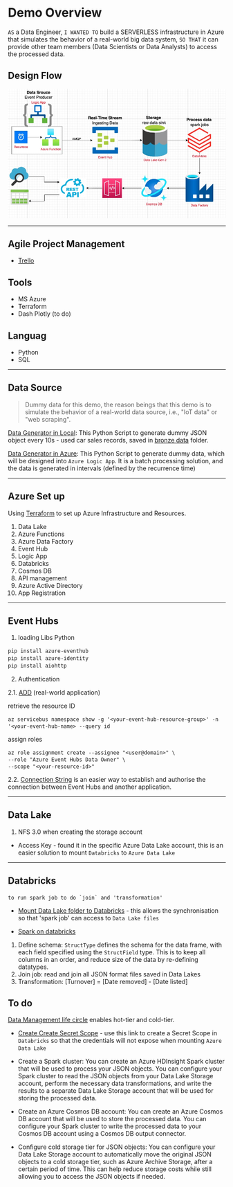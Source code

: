 # Demo Overview
`AS` a Data Engineer, `I WANTED TO` build a SERVERLESS infrastructure in Azure that simulates the behavior of a real-world big data system, `SO THAT` it can provide other team members (Data Scientists or Data Analysts) to access the processed data.

## Design Flow
![Design Flow](/Azure%20Demo%20Project%20Design.jpeg)

---
## Agile Project Management
* [Trello](https://trello.com/b/UCqOkRNO/de-demo)

## Tools
- MS Azure
- Terraform
- Dash Plotly (to do)

## Languag
- Python
- SQL

----

## Data Source
>Dummy data for this demo, the reason beings that this demo is to simulate the behavior of a real-world data source, i.e., "IoT data" or "web scraping".

[Data Generator in Local](Stream/datagenerator_10s.ipynb): This Python Script to generate dummy JSON object every 10s - used car sales records, saved in [bronze data](Stream/bronze%20data/) folder. 

[Data Generator in Azure](Stream/datagenerator_azure.ipynb): This Python Script to generate dummy data, which will be designed into `Azure Logic App`. It is a batch processing solution, and the data is generated in intervals (defined by the recurrence time)

---
## Azure Set up
Using [Terraform](./terraform/) to set up Azure Infrastructure and Resources.
1. Data Lake
2. Azure Functions
3. Azure Data Factory
4. Event Hub
5. Logic App
6. Databricks
7. Cosmos DB
8. API management
9. Azure Active Directory
10. App Registration

---
## Event Hubs

1. loading Libs Python
``` bash
pip install azure-eventhub
pip install azure-identity
pip install aiohttp
```

2. Authentication

2.1. [ADD](https://learn.microsoft.com/en-us/azure/event-hubs/event-hubs-python-get-started-send?tabs=passwordless%2Croles-azure-cli#tabpanel_1_passwordless) (real-world application)

retrieve the resource ID
```cli
az servicebus namespace show -g '<your-event-hub-resource-group>' -n '<your-event-hub-name> --query id
```
assign roles 
```cli
az role assignment create --assignee "<user@domain>" \
--role "Azure Event Hubs Data Owner" \
--scope "<your-resource-id>"
```

2.2. [Connection String](https://learn.microsoft.com/en-us/azure/event-hubs/event-hubs-python-get-started-send?tabs=connection-string%2Croles-azure-cli#tabpanel_1_connection-string) is an easier way to establish and authorise the connection between Event Hubs and another application.

---
## Data Lake 
1. NFS 3.0 when creating the storage account

- Access Key - found it in the specific Azure Data Lake account, this is an easier solution to mount `Databricks` to `Azure Data Lake`
---
## Databricks
    to run spark job to do `join` and 'transformation'
-  [Mount Data Lake folder to Databricks](Databricks/accesskey_mount.ipynb) - this allows the synchronisation so that 'spark job' can access to `Data Lake files`

- [Spark on databricks](Databricks/spark_azure.ipynb)
 1. Define schema: `StructType` defines the schema for the data frame, with each field specified using the `StructField` type. This is to keep all columns in an order, and reduce size of the data by re-defining datatypes.
 2. Join job: read and join all JSON format files saved in Data Lakes 
 3. Transformation: [Turnover] = [Date removed] - [Date listed]











## To do
[Data Management life circle](https://learn.microsoft.com/en-us/azure/storage/blobs/lifecycle-management-overview) enables hot-tier and cold-tier.

- [Create Create Secret Scope](https://adb-6040027147401400.0.azuredatabricks.net/?o=6040027147401400#secrets/createScope) - use this link to create a Secret Scope in `Databricks` so that the credentials will not expose when mounting `Azure Data Lake`

- Create a Spark cluster: You can create an Azure HDInsight Spark cluster that will be used to process your JSON objects. You can configure your Spark cluster to read the JSON objects from your Data Lake Storage account, perform the necessary data transformations, and write the results to a separate Data Lake Storage account that will be used for storing the processed data.
- Create an Azure Cosmos DB account: You can create an Azure Cosmos DB account that will be used to store the processed data. You can configure your Spark cluster to write the processed data to your Cosmos DB account using a Cosmos DB output connector.
- Configure cold storage tier for JSON objects: You can configure your Data Lake Storage account to automatically move the original JSON objects to a cold storage tier, such as Azure Archive Storage, after a certain period of time. This can help reduce storage costs while still allowing you to access the JSON objects if needed.
